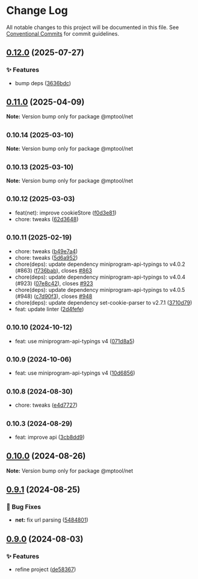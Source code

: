 # Change Log

All notable changes to this project will be documented in this file. See [Conventional Commits](https://conventionalcommits.org) for commit guidelines.

## [0.12.0](/github.com/miniapp-tool/mptool/compare/v0.11.1...v0.12.0) (2025-07-27)

### ✨ Features

- bump deps ([3636bdc](/github.com/miniapp-tool/mptool/commit/3636bdcd328ff5453b3b9bfde78a035e3dc6c08a))

## [0.11.0](https://github.com/miniapp-tool/mptool/compare/v0.10.14...v0.11.0) (2025-04-09)

**Note:** Version bump only for package @mptool/net

## <small>0.10.14 (2025-03-10)</small>

**Note:** Version bump only for package @mptool/net

## <small>0.10.13 (2025-03-10)</small>

**Note:** Version bump only for package @mptool/net

## <small>0.10.12 (2025-03-03)</small>

- feat(net): improve cookieStore ([f0d3e81](https://github.com/miniapp-tool/mptool/commit/f0d3e81))
- chore: tweaks ([62d3648](https://github.com/miniapp-tool/mptool/commit/62d3648))

## <small>0.10.11 (2025-02-19)</small>

- chore: tweaks ([b49e7a4](https://github.com/miniapp-tool/mptool/commit/b49e7a4))
- chore: tweaks ([5d6a952](https://github.com/miniapp-tool/mptool/commit/5d6a952))
- chore(deps): update dependency miniprogram-api-typings to v4.0.2 (#863) ([f736bab](https://github.com/miniapp-tool/mptool/commit/f736bab)), closes [#863](https://github.com/miniapp-tool/mptool/issues/863)
- chore(deps): update dependency miniprogram-api-typings to v4.0.4 (#923) ([07e8c42](https://github.com/miniapp-tool/mptool/commit/07e8c42)), closes [#923](https://github.com/miniapp-tool/mptool/issues/923)
- chore(deps): update dependency miniprogram-api-typings to v4.0.5 (#948) ([c7d90f3](https://github.com/miniapp-tool/mptool/commit/c7d90f3)), closes [#948](https://github.com/miniapp-tool/mptool/issues/948)
- chore(deps): update dependency set-cookie-parser to v2.7.1 ([3710d79](https://github.com/miniapp-tool/mptool/commit/3710d79))
- feat: update linter ([2d4fefe](https://github.com/miniapp-tool/mptool/commit/2d4fefe))

## <small>0.10.10 (2024-10-12)</small>

- feat: use miniprogram-api-typings v4 ([071d8a5](https://github.com/miniapp-tool/mptool/commit/071d8a5))

## <small>0.10.9 (2024-10-06)</small>

- feat: use miniprogram-api-typings v4 ([10d6856](https://github.com/miniapp-tool/mptool/commit/10d6856))

## <small>0.10.8 (2024-08-30)</small>

- chore: tweaks ([e4d7727](https://github.com/miniapp-tool/mptool/commit/e4d7727))

## <small>0.10.3 (2024-08-29)</small>

- feat: improve api ([3cb8dd9](https://github.com/miniapp-tool/mptool/commit/3cb8dd9))

## [0.10.0](https://github.com/miniapp-tool/mptool/compare/v0.9.1...v0.10.0) (2024-08-26)

**Note:** Version bump only for package @mptool/net

## [0.9.1](https://github.com/miniapp-tool/mptool/compare/v0.9.0...v0.9.1) (2024-08-25)

### 🐛 Bug Fixes

- **net:** fix url parsing ([5484801](https://github.com/miniapp-tool/mptool/commit/5484801e4c89e8a0e38f06be49af72ce105303ab))

## [0.9.0](https://github.com/miniapp-tool/mptool/compare/v0.8.6...v0.9.0) (2024-08-03)

### ✨ Features

- refine project ([de58367](https://github.com/miniapp-tool/mptool/commit/de58367ee7ed52a842db0d1ce31b427fd61cfc34))
